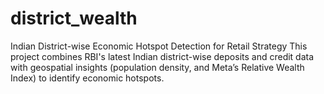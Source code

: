 # district_wealth
Indian District-wise Economic Hotspot Detection for Retail Strategy  This project combines RBI's latest Indian district-wise deposits and credit data with geospatial insights (population density, and Meta’s Relative Wealth Index) to identify economic hotspots.
